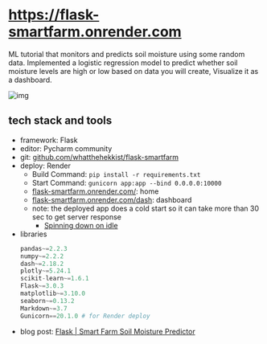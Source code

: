 # https://flask-smartfarm.onrender.com
ML tutorial that monitors and predicts soil moisture using some random data.
Implemented a logistic regression model to predict whether soil moisture levels are high or low based on data you will create,
Visualize it as a dashboard.

![img](https://github.com/user-attachments/assets/31bc84c4-d84a-4f23-95d1-e73e4e86c68e)


## tech stack and tools
- framework: Flask
- editor: Pycharm community
- git: <a href="https://github.com/whatthehekkist/flask-smartfarm" target="_blank">github.com/whatthehekkist/flask-smartfarm</a>
- deploy: Render
  - Build Command: `pip install -r requirements.txt`
  - Start Command: `gunicorn app:app --bind 0.0.0.0:10000`
  - <a href="https://flask-smartfarm.onrender.com/" target="_blank">flask-smartfarm.onrender.com/</a>: home
  - <a href="https://flask-smartfarm.onrender.com/dash" target="_blank">flask-smartfarm.onrender.com/dash</a>: dashboard
  - note: the deployed app does a cold start so it can take more than 30 sec to get server response
    - <a href="https://render.com/docs/free?_gl=1*s3hlkt*_gcl_au*MjAyMDI2NzYxNy4xNzM5ODM4Mjk3*_ga*MTA2NzE0MDM0OC4xNzM5ODM4Mjk4*_ga_QK9L9QJC5N*MTczOTgzODI5Ny4xLjEuMTczOTgzODM0My4xNC4wLjA.#spinning-down-on-idle" target="_blank">Spinning down on idle</a>
- libraries
  ```python
  pandas~=2.2.3
  numpy~=2.2.2
  dash~=2.18.2
  plotly~=5.24.1
  scikit-learn~=1.6.1
  Flask~=3.0.3
  matplotlib~=3.10.0
  seaborn~=0.13.2
  Markdown~=3.7
  Gunicorn==20.1.0 # for Render deploy
  ```
- blog post: <a href="https://dev-whatthehekkist.netlify.app/project/python/smartfarm/" target="_blank">Flask &#124; Smart Farm Soil Moisture Predictor</a>
 

[//]: # (# resources)

[//]: # (- [home]&#40;home.pdf&#41;)

[//]: # (- [dash]&#40;dash.pdf&#41;)